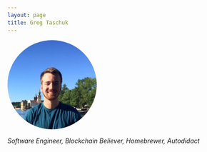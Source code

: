 ```yaml
---
layout: page
title: Greg Taschuk
---
```


<img src="/assets/taschuk-headshot.jpg" width="200" height="*" style="border-radius: 100px"/>
<p>
<i>
Software Engineer, 
Blockchain Believer,
Homebrewer,
Autodidact
</i>
</p>
